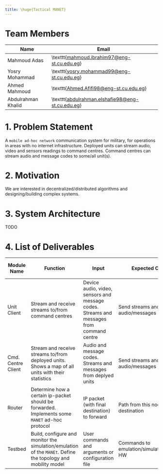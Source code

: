 ```yaml
---
title: \huge{Tactical MANET}
---
```


<!-- use this template before submitting https://drive.google.com/file/d/13Ot9Atu3ej9Qkhx067NDUw7WJr63n8wF/view?fbclid=IwAR2cSzbeAUklcX4H2SILcNGqgvFeBzn9GKeCGNjVsJfFKL69gAVUFI6j4T8 -->

# Team Members

| Name               | Email                                            |
|--------------------|--------------------------------------------------|
| Mahmoud Adas       | \texttt{mahmoud.ibrahim97@eng-st.cu.edu.eg}      |
| Yosry Mohammad     | \texttt{yosry.mohammad99@eng-st.cu.edu.eg}       |
| Ahmed Mahmoud      | \texttt{Ahmed.Afifi98@eng-st.cu.edu.eg}          |
| Abdulrahman Khalid | \texttt{abdulrahman.elshafie98@eng-st.cu.edu.eg} |

# 1. Problem Statement
<!-- Introduction to the problem (max 30 words) -->
A `mobile ad-hoc network` communication system for military, for operations in areas with no internet infrastructure.
Deployed units can stream audio, video and sensors readings to command centres.
Command centres can stream audio and message codes to some/all unit(s).

# 2. Motivation
<!-- Why are you motivated to work on this problem? (max 30 words) -->
We are interested in decentralized/distributed algorithms and designing/building complex systems.

# 3. System Architecture
<!-- In this section, draw the block diagram of your system showing the flow between
different modules. -->
TODO

# 4. List of Deliverables
<!-- State the main modules of your system with its function, inputs and expected outputs
- Number of modules must be at least equal to number of team members
- Max number of modules including the integration of whole project must not exceed 6
modules -->
| Module Name        | Function                                                                                                     | Input                                                                                    | Expected Output                            | % of used Libraries |
|--------------------|--------------------------------------------------------------------------------------------------------------|------------------------------------------------------------------------------------------|--------------------------------------------|---------------------|
| Unit Client        | Stream and receive streams to/from command centres                                                           | Device audio, video, sensors and message codes. Streams and messages from command centre | Send streams and show play audio/messages  | TODO                |
| Cmd. Centre Client | Stream and receive streams to/from deployed units. Shows a map of all units with their statistics            | Audio and message codes. Streams and messages from deplyed units                         | Send streams and show play audio/messages  | TODO                |
| Router             | Determine how a certain ip-packet should be forwarded. Implements some `MANET` ad-hoc protocol               | IP packet (with final destination) to forward                                            | Path from this node to final destination   | TODO                |
| Testbed            | Build, configure and monitor the simulation/emulation of the `MANEt`. Define the topology and mobility model | User commands and arguments or configuration file                                        | Commands to emulation/simulation/actual-HW | TODO                |
